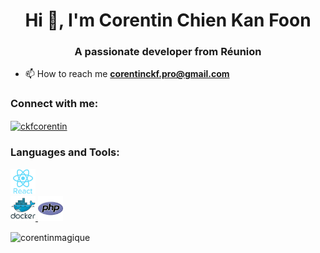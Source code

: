 <h1 align="center">Hi 👋, I'm Corentin Chien Kan Foon</h1>
<h3 align="center">A passionate developer from Réunion</h3>

- 📫 How to reach me **corentinckf.pro@gmail.com**

<h3 align="left">Connect with me:</h3>
<p align="left">
<a href="https://instagram.com/ckfcorentin" target="blank"><img align="center" src="https://raw.githubusercontent.com/rahuldkjain/github-profile-readme-generator/master/src/images/icons/Social/instagram.svg" alt="ckfcorentin" height="30" width="40" /></a>
</p>

<h3 align="left">Languages and Tools:</h3>
<p align="left"> <a href="https://reactjs.org/" target="_blank" rel="noreferrer"> <img src="https://raw.githubusercontent.com/devicons/devicon/master/icons/react/react-original-wordmark.svg" alt="react" width="40" height="40"/><br /><a href="https://www.docker.com/" target="_blank" rel="noreferrer"> <img src="https://raw.githubusercontent.com/devicons/devicon/master/icons/docker/docker-original-wordmark.svg" alt="docker" width="40" height="40"/> </a> <a href="https://www.php.net" target="_blank" rel="noreferrer"> <img src="https://raw.githubusercontent.com/devicons/devicon/master/icons/php/php-original.svg" alt="php" width="40" height="40"/> </a></p>

<p><img align="center" src="https://github-readme-stats.vercel.app/api/top-langs?username=corentinmagique&show_icons=true&locale=en&layout=compact" alt="corentinmagique" /></p>
